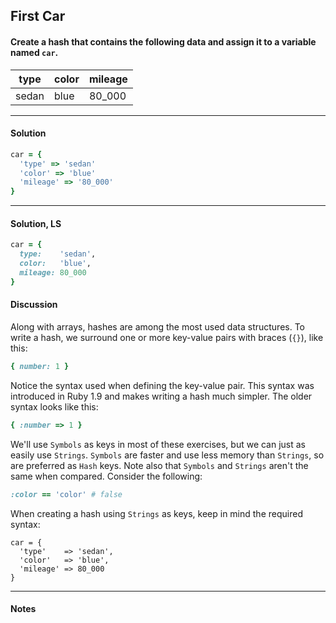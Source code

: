 ## First Car
#### Create a hash that contains the following data and assign it to a variable named `car`.
| **type**	| **color** |	**mileage** |
| --------- | --------- | ----------- |
| sedan     |	blue    	| 80_000      |
___
#### Solution
```ruby
car = {
  'type' => 'sedan'
  'color' => 'blue'
  'mileage' => '80_000'
}
```
___
#### Solution, LS
```ruby
car = {
  type:    'sedan',
  color:   'blue',
  mileage: 80_000
}
```
#### Discussion
Along with arrays, hashes are among the most used data structures. To write a hash, we surround one or more key-value pairs with braces (`{}`), like this:
```ruby
{ number: 1 }
```
Notice the syntax used when defining the key-value pair. This syntax was introduced in Ruby 1.9 and makes writing a hash much simpler. The older syntax looks like this:
```ruby
{ :number => 1 }
```
We'll use `Symbols` as keys in most of these exercises, but we can just as easily use `Strings`. `Symbols` are faster and use less memory than `Strings`, so are preferred as `Hash` keys. Note also that `Symbols` and `Strings` aren't the same when compared. Consider the following:
```ruby
:color == 'color' # false
```
When creating a hash using `Strings` as keys, keep in mind the required syntax:
```
car = {
  'type'    => 'sedan',
  'color'   => 'blue',
  'mileage' => 80_000
}
```
___
#### Notes
